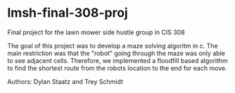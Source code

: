 # lmsh-final-308-proj
Final project for the lawn mower side hustle group in CIS 308

The goal of this project was to develop a maze solving algoritm in c. The main restriction was that the "robot" going through the maze was only able to see adjacent cells. Therefore, we implemented a floodfill based algorithm to find the shortest route from the robots location to the end for each move.

Authors: Dylan Staatz and Trey Schmidt
